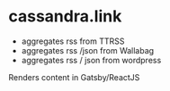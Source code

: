 # cassandra.link 

- aggregates rss from TTRSS
- aggregates rss /json from Wallabag
- aggregates rss / json from wordpress

Renders content in Gatsby/ReactJS


